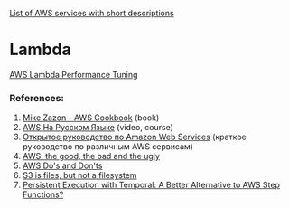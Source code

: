 [List of AWS services with short descriptions](https://aws.dendron.so/notes/1f759d8c-cca7-4fc4-9aa2-6dbf6e596abf.html) 

# Lambda

[AWS Lambda Performance Tuning](https://portal.gitnation.org/contents/aws-lambda-performance-tuning)


### References:

1. [Mike Zazon - AWS Cookbook](http://libgen.rs/book/index.php?md5=2C38D3A1D188B8C0AA90160A03561CED) (book)
2. [AWS На Русском Языке](https://www.youtube.com/playlist?list=PLg5SS_4L6LYsxrZ_4xE_U95AtGsIB96k9) (video, course)
3. [Открытое руководство по Amazon Web Services](https://github.com/nickpoida/og-aws/blob/master/translations/ru.md#s3) (краткое руководство по различным AWS сервисам)
4. [AWS: the good, the bad and the ugly](https://web.archive.org/web/20160429075023/http://blog.awe.sm/2012/12/18/aws-the-good-the-bad-and-the-ugly/#~pIAs0YDtmgoLeq)
5. [AWS Do's and Don'ts](https://8thlight.com/blog/sarah-sunday/2017/09/15/aws-dos-and-donts.html)
6. [S3 is files, but not a filesystem](https://calpaterson.com/s3.html)
7. [Persistent Execution with Temporal: A Better Alternative to AWS Step Functions?](https://itnext.io/persistent-execution-with-temporal-a-better-alternative-to-aws-step-functions-2e8a16aadf01)